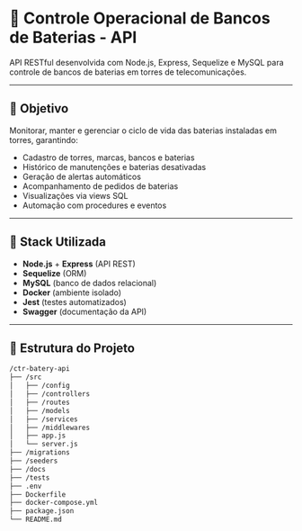 # 📡 Controle Operacional de Bancos de Baterias - API

API RESTful desenvolvida com Node.js, Express, Sequelize e MySQL para controle de bancos de baterias em torres de telecomunicações.

---

## 📌 Objetivo

Monitorar, manter e gerenciar o ciclo de vida das baterias instaladas em torres, garantindo:
- Cadastro de torres, marcas, bancos e baterias
- Histórico de manutenções e baterias desativadas
- Geração de alertas automáticos
- Acompanhamento de pedidos de baterias
- Visualizações via views SQL
- Automação com procedures e eventos

---

## 🧱 Stack Utilizada

- **Node.js** + **Express** (API REST)
- **Sequelize** (ORM)
- **MySQL** (banco de dados relacional)
- **Docker** (ambiente isolado)
- **Jest** (testes automatizados)
- **Swagger** (documentação da API)

---

## 📂 Estrutura do Projeto

```bash
/ctr-batery-api
├── /src
│   ├── /config
│   ├── /controllers
│   ├── /routes
│   ├── /models
│   ├── /services
│   ├── /middlewares
│   ├── app.js
│   └── server.js
├── /migrations
├── /seeders
├── /docs
├── /tests
├── .env
├── Dockerfile
├── docker-compose.yml
├── package.json
└── README.md



